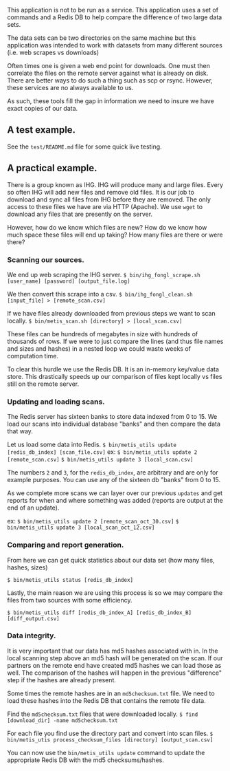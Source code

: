 This application is not to be run as a service. This application uses a set of commands and a Redis DB to help compare the difference of two large data sets.

The data sets can be two directories on the same machine but this application was intended to work with datasets from many different sources (i.e. web scrapes vs downloads)

Often times one is given a web end point for downloads. One must then correlate the files on the remote server against what is already on disk. There are better ways to do such a thing such as scp or rsync. However, these services are no always available to us.

As such, these tools fill the gap in information we need to insure we have exact copies of our data.

## A test example.
See the `test/README.md` file for some quick live testing.

## A practical example.

There is a group known as IHG. IHG will produce many and large files. Every so often IHG will add new files and remove old files. It is our job to download and sync all files from IHG before they are removed. The only access to these files we have are via HTTP (Apache). We use `wget` to download any files that are presently on the server.

However, how do we know which files are new? How do we know how much space these files will end up taking? How many files are there or were there?

### Scanning our sources.

We end up web scraping the IHG server.
`$ bin/ihg_fongl_scrape.sh [user_name] [password] [output_file.log]`

We then convert this scrape into a csv.
`$ bin/ihg_fongl_clean.sh [input_file] > [remote_scan.csv]`

If we have files already downloaded from previous steps we want to scan locally.
`$ bin/metis_scan.sh [directory] > [local_scan.csv]`

These files can be hundreds of megabytes in size with hundreds of thousands of rows. If we were to just compare the lines (and thus file names and sizes and hashes) in a nested loop we could waste weeks of computation time.

To clear this hurdle we use the Redis DB. It is an in-memory key/value data store.
This drastically speeds up our comparison of files kept locally vs files still on the remote server.

### Updating and loading scans.

The Redis server has sixteen banks to store data indexed from 0 to 15. We load our scans into individual database "banks" and then compare the data that way.

Let us load some data into Redis.
`$ bin/metis_utils update [redis_db_index] [scan_file.csv]`
ex:
`$ bin/metis_utils update 2 [remote_scan.csv]`
`$ bin/metis_utils update 3 [local_scan.csv]`

The numbers `2` and `3`, for the `redis_db_index`, are arbitrary and are only for example purposes. You can use any of the sixteen db "banks" from 0 to 15.

As we complete more scans we can layer over our previous `updates` and get reports for when and where something was added (reports are output at the end of an update).

ex:
`$ bin/metis_utils update 2 [remote_scan_oct_30.csv]`
`$ bin/metis_utils update 3 [local_scan_oct_12.csv]`

### Comparing and report generation.

From here we can get quick statistics about our data set (how many files, hashes, sizes)

`$ bin/metis_utils status [redis_db_index]`

Lastly, the main reason we are using this process is so we may compare the files from two sources with some efficiency.

`$ bin/metis_utils diff [redis_db_index_A] [redis_db_index_B] [diff_output.csv]`

### Data integrity.

It is very important that our data has md5 hashes associated with in. In the local scanning step above an md5 hash will be generated on the scan. If our partners on the remote end have created md5 hashes we can load those as well. The comparison of the hashes will happen in the previous "difference" step if the hashes are already present.

Some times the remote hashes are in an `md5checksum.txt` file. We need to load these hashes into the Redis DB that contains the remote file data.

Find the `md5checksum.txt` files that were downloaded locally.
`$ find [download_dir] -name md5checksum.txt`

For each file you find use the directory part and convert into scan files.
`$ bin/metis_utis process_checksum_files [directory] [output_scan.csv]`

You can now use the `bin/metis_utils update` command to update the appropriate Redis DB with the md5 checksums/hashes.
